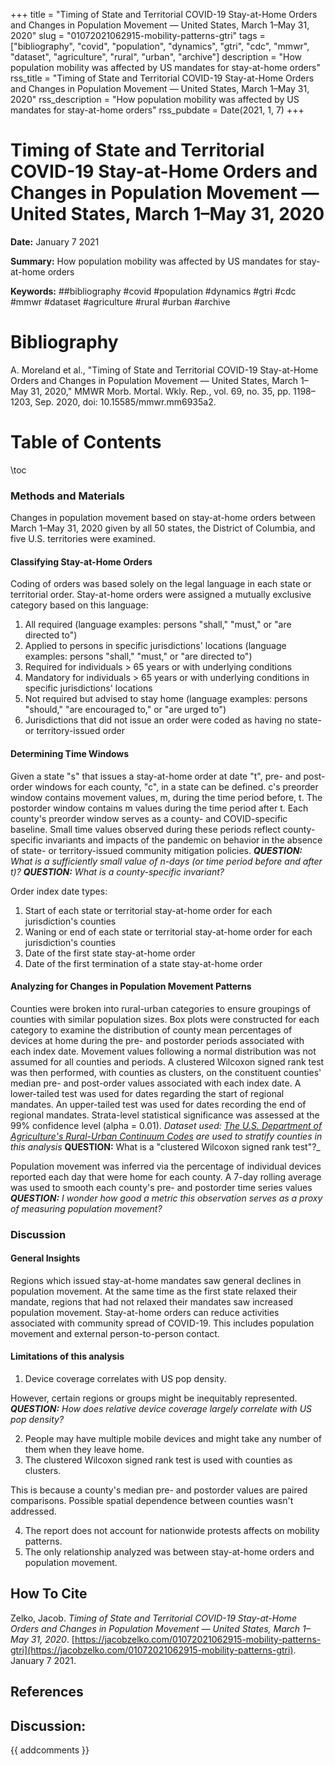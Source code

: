 +++
title = "Timing of State and Territorial COVID-19 Stay-at-Home Orders and Changes in Population Movement — United States, March 1–May 31, 2020"
slug = "01072021062915-mobility-patterns-gtri"
tags = ["bibliography", "covid", "population", "dynamics", "gtri", "cdc", "mmwr", "dataset", "agriculture", "rural", "urban", "archive"]
description = "How population mobility was affected by US mandates for stay-at-home orders"
rss_title = "Timing of State and Territorial COVID-19 Stay-at-Home Orders and Changes in Population Movement — United States, March 1–May 31, 2020"
rss_description = "How population mobility was affected by US mandates for stay-at-home orders"
rss_pubdate = Date(2021, 1, 7)
+++



Timing of State and Territorial COVID-19 Stay-at-Home Orders and Changes in Population Movement — United States, March 1–May 31, 2020
=========

**Date:** January 7 2021

**Summary:** How population mobility was affected by US mandates for stay-at-home orders

**Keywords:** ##bibliography #covid #population #dynamics #gtri #cdc #mmwr #dataset #agriculture #rural #urban #archive

Bibliography
==========

A. Moreland et al., "Timing of State and Territorial COVID-19 Stay-at-Home Orders and Changes in Population Movement — United States, March 1–May 31, 2020," MMWR Morb. Mortal. Wkly. Rep., vol. 69, no. 35, pp. 1198–1203, Sep. 2020, doi: 10.15585/mmwr.mm6935a2.

Table of Contents
=========

\toc

### Methods and Materials

Changes in population movement based on stay-at-home orders between March 1–May 31, 2020 given by all 50 states, the District of Columbia, and five U.S. territories were examined.

#### Classifying Stay-at-Home Orders

Coding of orders was based solely on the legal language in each state or territorial order. Stay-at-home orders were assigned a mutually exclusive category based on this language:

1. All required (language examples: persons "shall," "must," or "are directed to")
2. Applied to persons in specific jurisdictions' locations (language examples: persons "shall," "must," or "are directed to")
3. Required for individuals > 65 years or with underlying conditions
4. Mandatory for individuals > 65 years or with underlying conditions in specific jurisdictions' locations
5. Not required but advised to stay home (language examples: persons "should," "are encouraged to," or "are urged to")
6. Jurisdictions that did not issue an order were coded as having no state- or territory-issued order

#### Determining Time Windows

Given a state "s" that issues a stay-at-home order at date "t", pre- and post-order windows for each county, "c", in a state can be defined. c's preorder window contains movement values, m, during the time period before, t. The postorder window contains m values during the time period after t. Each county's preorder window serves as a county- and COVID-specific baseline. Small time values observed during these periods reflect county-specific invariants and impacts of the pandemic on behavior in the absence of state- or territory-issued community mitigation policies. ***QUESTION:** What is a sufficiently small value of n-days (or time period before and after t)?* ***QUESTION:** What is a county-specific invariant?*

Order index date types:

1. Start of each state or territorial stay-at-home order for each jurisdiction's counties
2. Waning or end of each state or territorial stay-at-home order for each jurisdiction's counties
3. Date of the first state stay-at-home order
4. Date of the first termination of a state stay-at-home order

#### Analyzing for Changes in Population Movement Patterns

Counties were broken into rural-urban categories to ensure groupings of counties with similar population sizes. Box plots were constructed for each category to examine the distribution of county mean percentages of devices at home during the pre- and postorder periods associated with each index date. Movement values following a normal distribution was not assumed for all counties and periods.  A clustered Wilcoxon signed rank test was then performed, with counties as clusters, on the constituent counties' median pre- and post-order values associated with each index date. A lower-tailed test was used for dates regarding the start of regional mandates. An upper-tailed test was used for dates recording the end of regional mandates. Strata-level statistical significance was assessed at the 99% confidence level (alpha = 0.01). *Dataset used: [The U.S. Department of Agriculture's Rural-Urban Continuum Codes](https://www.ers.usda.gov/data-products/rural-urban-continuum-codes/documentation/) are used to stratify counties in this analysis* **QUESTION:** What is a "clustered Wilcoxon signed rank test"?_

Population movement was inferred via the percentage of individual devices reported each day that were home for each county. A 7-day rolling average was used to smooth each county's pre- and postorder time series values ***QUESTION:** I wonder how good a metric this observation serves as a proxy of measuring population movement?*

### Discussion

#### General Insights

Regions which issued stay-at-home mandates saw general declines in population movement. At the same time as the first state relaxed their mandate, regions that had not relaxed their mandates saw increased population movement. Stay-at-home orders can reduce activities associated with community spread of COVID-19. This includes population movement and external person-to-person contact.

#### Limitations of this analysis

1. Device coverage correlates with US pop density.

However, certain regions or groups might be inequitably represented. ***QUESTION:** How does relative device coverage largely correlate with US pop density?*

2. People may have multiple mobile devices and might take any number of them when they leave home.
3. The clustered Wilcoxon signed rank test is used with counties as clusters.

This is because a county's median pre- and postorder values are paired comparisons. Possible spatial dependence between counties wasn't addressed.

4. The report does not account for nationwide protests affects on mobility patterns.
5. The only relationship analyzed was between stay-at-home orders and population movement.
## How To Cite

 Zelko, Jacob. _Timing of State and Territorial COVID-19 Stay-at-Home Orders and Changes in Population Movement — United States, March 1–May 31, 2020_. [https://jacobzelko.com/01072021062915-mobility-patterns-gtri](https://jacobzelko.com/01072021062915-mobility-patterns-gtri). January 7 2021.
## References
## Discussion: 

{{ addcomments }}

